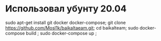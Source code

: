 # Использовал убунту 20.04
sudo apt-get install git docker docker-compose;
git clone https://github.com/Mosl1k/baikaltaeam.git;
cd baikalteam;
sudo docker-compose build ;
sudo docker-compose up ;